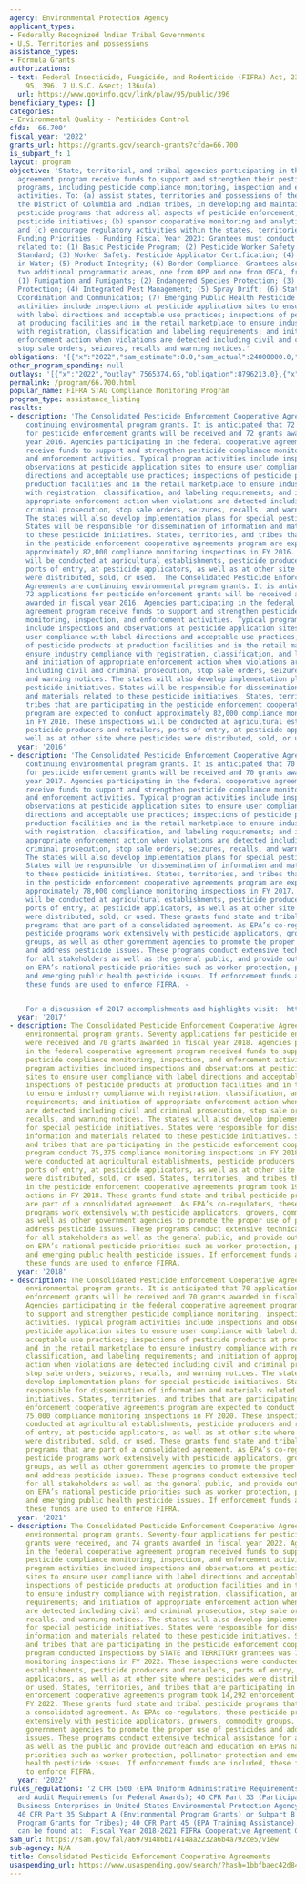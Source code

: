 ```yaml
---
agency: Environmental Protection Agency
applicant_types:
- Federally Recognized lndian Tribal Governments
- U.S. Territories and possessions
assistance_types:
- Formula Grants
authorizations:
- text: Federal Insecticide, Fungicide, and Rodenticide (FIFRA) Act, 23(a). Pub. L.
    95, 396. 7 U.S.C. &sect; 136u(a).
  url: https://www.govinfo.gov/link/plaw/95/public/396
beneficiary_types: []
categories:
- Environmental Quality - Pesticides Control
cfda: '66.700'
fiscal_year: '2022'
grants_url: https://grants.gov/search-grants?cfda=66.700
is_subpart_f: 1
layout: program
objective: 'State, territorial, and tribal agencies participating in this cooperative
  agreement program receive funds to support and strengthen their pesticide compliance
  programs, including pesticide compliance monitoring, inspection and enforcement
  activities. To: (a) assist states, territories and possessions of the U.S., including
  the District of Columbia and Indian tribes, in developing and maintaining comprehensive
  pesticide programs that address all aspects of pesticide enforcement, and special
  pesticide initiatives; (b) sponsor cooperative monitoring and analytical procedures;
  and (c) encourage regulatory activities within the states, territories, and tribes.
  Funding Priorities - Funding Fiscal Year 2023: Grantees must conduct activities
  related to: (1) Basic Pesticide Program; (2) Pesticide Worker Safety: Worker Protection
  Standard; (3) Worker Safety: Pesticide Applicator Certification; (4) Pesticides
  in Water; (5) Product Integrity; (6) Border Compliance. Grantees also must choose
  two additional programmatic areas, one from OPP and one from OECA, from the following:
  (1) Fumigation and Fumigants; (2) Endangered Species Protection; (3) Bed Bugs; Pollinator
  Protection; (4) Integrated Pest Management; (5) Spray Drift; (6) State and Tribal
  Coordination and Communication; (7) Emerging Public Health Pesticide Issues. These
  activities include inspections at pesticide application sites to ensure user compliance
  with label directions and acceptable use practices; inspections of pesticide products
  at producing facilities and in the retail marketplace to ensure industry compliance
  with registration, classification and labeling requirements; and initiation of appropriate
  enforcement action when violations are detected including civil and criminal prosecution,
  stop sale orders, seizures, recalls and warning notices.'
obligations: '[{"x":"2022","sam_estimate":0.0,"sam_actual":24000000.0,"usa_spending_actual":10480591.0},{"x":"2023","sam_estimate":25580000.0,"sam_actual":0.0,"usa_spending_actual":10658850.0},{"x":"2024","sam_estimate":25580000.0,"sam_actual":0.0,"usa_spending_actual":7703350.0}]'
other_program_spending: null
outlays: '[{"x":"2022","outlay":7565374.65,"obligation":8796213.0},{"x":"2023","outlay":6227133.09,"obligation":10166964.0},{"x":"2024","outlay":530172.26,"obligation":7175191.0}]'
permalink: /program/66.700.html
popular_name: FIFRA STAG Compliance Monitoring Program
program_type: assistance_listing
results:
- description: 'The Consolidated Pesticide Enforcement Cooperative Agreements are
    continuing environmental program grants. It is anticipated that 72 applications
    for pesticide enforcement grants will be received and 72 grants awarded in fiscal
    year 2016. Agencies participating in the federal cooperative agreement program
    receive funds to support and strengthen pesticide compliance monitoring, inspection,
    and enforcement activities. Typical program activities include inspections and
    observations at pesticide application sites to ensure user compliance with label
    directions and acceptable use practices; inspections of pesticide products at
    production facilities and in the retail marketplace to ensure industry compliance
    with registration, classification, and labeling requirements; and initiation of
    appropriate enforcement action when violations are detected including civil and
    criminal prosecution, stop sale orders, seizures, recalls, and warning notices.
    The states will also develop implementation plans for special pesticide initiatives.
    States will be responsible for dissemination of information and materials related
    to these pesticide initiatives. States, territories, and tribes that are participating
    in the pesticide enforcement cooperative agreements program are expected to conduct
    approximately 82,000 compliance monitoring inspections in FY 2016. These inspections
    will be conducted at agricultural establishments, pesticide producers and retailers,
    ports of entry, at pesticide applicators, as well as at other site where pesticides
    were distributed, sold, or used.  The Consolidated Pesticide Enforcement Cooperative
    Agreements are continuing environmental program grants. It is anticipated that
    72 applications for pesticide enforcement grants will be received and 72 grants
    awarded in fiscal year 2016. Agencies participating in the federal cooperative
    agreement program receive funds to support and strengthen pesticide compliance
    monitoring, inspection, and enforcement activities. Typical program activities
    include inspections and observations at pesticide application sites to ensure
    user compliance with label directions and acceptable use practices; inspections
    of pesticide products at production facilities and in the retail marketplace to
    ensure industry compliance with registration, classification, and labeling requirements;
    and initiation of appropriate enforcement action when violations are detected
    including civil and criminal prosecution, stop sale orders, seizures, recalls,
    and warning notices. The states will also develop implementation plans for special
    pesticide initiatives. States will be responsible for dissemination of information
    and materials related to these pesticide initiatives. States, territories, and
    tribes that are participating in the pesticide enforcement cooperative agreements
    program are expected to conduct approximately 82,000 compliance monitoring inspections
    in FY 2016. These inspections will be conducted at agricultural establishments,
    pesticide producers and retailers, ports of entry, at pesticide applicators, as
    well as at other site where pesticides were distributed, sold, or used. '
  year: '2016'
- description: 'The Consolidated Pesticide Enforcement Cooperative Agreements are
    continuing environmental program grants. It is anticipated that 70 applications
    for pesticide enforcement grants will be received and 70 grants awarded in fiscal
    year 2017. Agencies participating in the federal cooperative agreement program
    receive funds to support and strengthen pesticide compliance monitoring, inspection,
    and enforcement activities. Typical program activities include inspections and
    observations at pesticide application sites to ensure user compliance with label
    directions and acceptable use practices; inspections of pesticide products at
    production facilities and in the retail marketplace to ensure industry compliance
    with registration, classification, and labeling requirements; and initiation of
    appropriate enforcement action when violations are detected including civil and
    criminal prosecution, stop sale orders, seizures, recalls, and warning notices.
    The states will also develop implementation plans for special pesticide initiatives.
    States will be responsible for dissemination of information and materials related
    to these pesticide initiatives. States, territories, and tribes that are participating
    in the pesticide enforcement cooperative agreements program are expected to conduct
    approximately 78,000 compliance monitoring inspections in FY 2017. These inspections
    will be conducted at agricultural establishments, pesticide producers and retailers,
    ports of entry, at pesticide applicators, as well as at other site where pesticides
    were distributed, sold, or used. These grants fund state and tribal pesticide
    programs that are part of a consolidated agreement. As EPA’s co-regulators, these
    pesticide programs work extensively with pesticide applicators, growers, commodity
    groups, as well as other government agencies to promote the proper use of pesticides
    and address pesticide issues. These programs conduct extensive technical assistance
    for all stakeholders as well as the general public, and provide outreach and education
    on EPA’s national pesticide priorities such as worker protection, pollinator protection
    and emerging public health pesticide issues. If enforcement funds are included,
    these funds are used to enforce FIFRA. -


    For a discussion of 2017 accomplishments and highlights visit:  https://www.epa.gov/enforcement/enforcement-annual-results-fiscal-year-2017'
  year: '2017'
- description: The Consolidated Pesticide Enforcement Cooperative Agreements are continuing
    environmental program grants. Seventy applications for pesticide enforcement grants
    were received and 70 grants awarded in fiscal year 2018. Agencies participating
    in the federal cooperative agreement program received funds to support and strengthen
    pesticide compliance monitoring, inspection, and enforcement activities. Typical
    program activities included inspections and observations at pesticide application
    sites to ensure user compliance with label directions and acceptable use practices;
    inspections of pesticide products at production facilities and in the retail marketplace
    to ensure industry compliance with registration, classification, and labeling
    requirements; and initiation of appropriate enforcement action when violations
    are detected including civil and criminal prosecution, stop sale orders, seizures,
    recalls, and warning notices. The states will also develop implementation plans
    for special pesticide initiatives. States were responsible for dissemination of
    information and materials related to these pesticide initiatives. States, territories,
    and tribes that are participating in the pesticide enforcement cooperative agreements
    program conduct 75,375 compliance monitoring inspections in FY 2018. These inspections
    were conducted at agricultural establishments, pesticide producers and retailers,
    ports of entry, at pesticide applicators, as well as at other site where pesticides
    were distributed, sold, or used. States, territories, and tribes that are participating
    in the pesticide enforcement cooperative agreements program took 19,418 enforcement
    actions in FY 2018. These grants fund state and tribal pesticide programs that
    are part of a consolidated agreement. As EPA’s co-regulators, these pesticide
    programs work extensively with pesticide applicators, growers, commodity groups,
    as well as other government agencies to promote the proper use of pesticides and
    address pesticide issues. These programs conduct extensive technical assistance
    for all stakeholders as well as the general public, and provide outreach and education
    on EPA’s national pesticide priorities such as worker protection, pollinator protection
    and emerging public health pesticide issues. If enforcement funds are included,
    these funds are used to enforce FIFRA.
  year: '2018'
- description: The Consolidated Pesticide Enforcement Cooperative Agreements are continuing
    environmental program grants. It is anticipated that 70 applications for pesticide
    enforcement grants will be received and 70 grants awarded in fiscal year 2021.
    Agencies participating in the federal cooperative agreement program receive funds
    to support and strengthen pesticide compliance monitoring, inspection, and enforcement
    activities. Typical program activities include inspections and observations at
    pesticide application sites to ensure user compliance with label directions and
    acceptable use practices; inspections of pesticide products at production facilities
    and in the retail marketplace to ensure industry compliance with registration,
    classification, and labeling requirements; and initiation of appropriate enforcement
    action when violations are detected including civil and criminal prosecution,
    stop sale orders, seizures, recalls, and warning notices. The states will also
    develop implementation plans for special pesticide initiatives. States will be
    responsible for dissemination of information and materials related to these pesticide
    initiatives. States, territories, and tribes that are participating in the pesticide
    enforcement cooperative agreements program are expected to conduct approximately
    75,000 compliance monitoring inspections in FY 2020. These inspections will be
    conducted at agricultural establishments, pesticide producers and retailers, ports
    of entry, at pesticide applicators, as well as at other site where pesticides
    were distributed, sold, or used. These grants fund state and tribal pesticide
    programs that are part of a consolidated agreement. As EPA’s co-regulators, these
    pesticide programs work extensively with pesticide applicators, growers, commodity
    groups, as well as other government agencies to promote the proper use of pesticides
    and address pesticide issues. These programs conduct extensive technical assistance
    for all stakeholders as well as the general public, and provide outreach and education
    on EPA’s national pesticide priorities such as worker protection, pollinator protection
    and emerging public health pesticide issues. If enforcement funds are included,
    these funds are used to enforce FIFRA.
  year: '2021'
- description: The Consolidated Pesticide Enforcement Cooperative Agreements are continuing
    environmental program grants. Seventy-four applications for pesticide enforcement
    grants were received, and 74 grants awarded in fiscal year 2022. Agencies participating
    in the federal cooperative agreement program received funds to support and strengthen
    pesticide compliance monitoring, inspection, and enforcement activities. Typical
    program activities included inspections and observations at pesticide application
    sites to ensure user compliance with label directions and acceptable use practices;
    inspections of pesticide products at production facilities and in the retail marketplace
    to ensure industry compliance with registration, classification, and labeling
    requirements; and initiation of appropriate enforcement action when violations
    are detected including civil and criminal prosecution, stop sale orders, seizures,
    recalls, and warning notices. The states will also develop implementation plans
    for special pesticide initiatives. States were responsible for dissemination of
    information and materials related to these pesticide initiatives. States, territories,
    and tribes that are participating in the pesticide enforcement cooperative agreements
    program conducted Inspections by STATE and TERRITORY grantees was 72,081 compliance
    monitoring inspections in FY 2022. These inspections were conducted at agricultural
    establishments, pesticide producers and retailers, ports of entry, at pesticide
    applicators, as well as at other site where pesticides were distributed, sold,
    or used. States, territories, and tribes that are participating in the pesticide
    enforcement cooperative agreements program took 14,292 enforcement actions in
    FY 2022. These grants fund state and tribal pesticide programs that are part of
    a consolidated agreement. As EPAs co-regulators, these pesticide programs work
    extensively with pesticide applicators, growers, commodity groups, as well other
    government agencies to promote the proper use of pesticides and address pesticide
    issues. These programs conduct extensive technical assistance for all stakeholders
    as well as the public and provide outreach and education on EPAs national pesticide
    priorities such as worker protection, pollinator protection and emerging public
    health pesticide issues. If enforcement funds are included, these funds are used
    to enforce FIFRA.
  year: '2022'
rules_regulations: '2 CFR 1500 (EPA Uniform Administrative Requirements, Cost Principles,
  and Audit Requirements for Federal Awards); 40 CFR Part 33 (Participation by Disadvantaged
  Business Enterprises in United States Environmental Protection Agency Programs);
  40 CFR Part 35 Subpart A (Environmental Program Grants) or Subpart B (Environmental
  Program Grants for Tribes); 40 CFR Part 45 (EPA Training Assistance).  Program guidance
  can be found at:  Fiscal Year 2018-2021 FIFRA Cooperative Agreement Guidance (https://www.epa.gov/compliance/fiscal-year-2018-2021-fifra-cooperative-agreement-guidance).'
sam_url: https://sam.gov/fal/a69791486b17414aa2232a6b4a792ce5/view
sub-agency: N/A
title: Consolidated Pesticide Enforcement Cooperative Agreements
usaspending_url: https://www.usaspending.gov/search/?hash=1bbfbaec42d843718f4db9b07d57a46d
---
```

